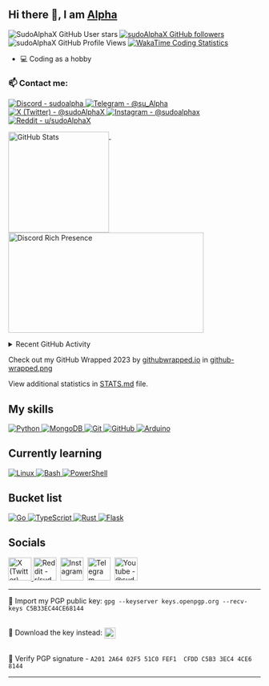 ## Hi there 👋, I am [Alpha](https://github.com/sudoAlphaX)

<p>
<img src="https://img.shields.io/github/stars/sudoAlphaX?color=yellow&label=Stars&affiliations=OWNER" alt="SudoAlphaX GitHub User stars">
<a href="https://github.com/sudoAlphaX?tab=followers"><img src="https://img.shields.io/github/followers/sudoAlphaX?color=green&label=Followers&labelColor=grey" alt="sudoAlphaX GitHub followers"></a>
<img src="https://komarev.com/ghpvc/?username=sudoAlphaX&label=Profile+views" alt="sudoAlphaX GitHub Profile Views">
<a href="https://wakatime.com/@sudoAlphaX"><img src="https://wakatime.com/badge/user/128e97c5-8ad7-47e7-8404-7384f540eb62.svg" alt="WakaTime Coding Statistics"></a>
</p>

- 💻 Coding as a hobby

<!--
- 🔭 Currently working on [instagram-redact](https://github.com/sudoAlphaX/instagram-redact) and [git-mass-scripts](https://github.com/sudoAlphaX/git-mass-scripts)
-->

### 📫 Contact me:

<p>
  <a href = "https://discord.com/users/705624271308849224">
    <picture>
      <source media="(prefers-color-scheme: dark)" srcset="https://img.shields.io/badge/Discord-sudoalpha-5865f2?logo=discord&labelColor=grey">
      <source media="(prefers-color-scheme: light)" srcset="https://img.shields.io/badge/Discord-sudoalpha-5865f2?logo=discord&labelColor=ffffff">
      <img src="https://img.shields.io/badge/Discord-sudoalpha-5865f2?logo=discord&labelColor=ffffff" alt="Discord - sudoalpha">
    </picture>
  </a>

  <a href = "https://t.me/su_Alpha">
    <picture>
      <source media="(prefers-color-scheme: dark)" srcset="https://img.shields.io/badge/Telegram-%40su__Alpha-24a1de?logo=telegram&labelColor=grey">
      <source media="(prefers-color-scheme: light)" srcset="https://img.shields.io/badge/Telegram-%40su__Alpha-24a1de?logo=telegram&labelColor=ffffff">
      <img src="https://img.shields.io/badge/Telegram-%40su__Alpha-24a1de?logo=telegram&labelColor=ffffff" alt="Telegram - @su_Alpha">
    </picture>
  </a>

  <a href = "https://twitter.com/sudoAlphaX">
    <picture>
      <source media="(prefers-color-scheme: dark)" srcset="https://img.shields.io/twitter/follow/sudoalphax?label=%40sudoAlphaX">
      <source media="(prefers-color-scheme: light)" srcset="https://img.shields.io/twitter/follow/sudoalphax?label=%40sudoAlphaX">
      <img src="https://img.shields.io/twitter/follow/sudoalphax?label=%40sudoAlphaX" alt="X (Twitter) - @sudoAlphaX">
    </picture>
  </a>

  <a href = "https://www.instagram.com/sudoalphax">
    <picture>
      <source media="(prefers-color-scheme: dark)" srcset="https://img.shields.io/badge/Instagram-%40sudoalphax-deeppink?logo=instagram&labelColor=ffffff">
      <source media="(prefers-color-scheme: light)" srcset="https://img.shields.io/badge/Instagram-%40sudoalphax-deeppink?logo=instagram&labelColor=ffffff">
      <img src="https://img.shields.io/badge/Instagram-%40sudoalphax-deeppink?logo=instagram&labelColor=ffffff" alt="Instagram - @sudoalphax">
    </picture>
  </a>

  <a href = "https://www.reddit.com/u/sudoAlphaX">
    <picture>
      <source media="(prefers-color-scheme: dark)" srcset="https://img.shields.io/badge/Reddit-u%2FsudoAlphaX-ff4500?logo=reddit&labelColor=ffffff">
      <source media="(prefers-color-scheme: light)" srcset="https://img.shields.io/badge/Reddit-u%2FsudoAlphaX-ff4500?logo=reddit&labelColor=ffffff">
      <img src="https://img.shields.io/badge/Reddit-u%2FsudoAlphaX-ff4500?logo=reddit&labelColor=ffffff" alt="Reddit - u/sudoAlphaX">
    </picture>
  </a>
</p>


<p>
  <a href = "https://github.com/sudoAlphaX/sudoAlphaX/blob/main/STATS.md">
    <picture>
      <source media="(prefers-color-scheme: dark)" srcset="https://github-readme-stats.vercel.app/api?username=sudoAlphaX&show_icons=true&theme=github_dark&bg_color=1a1c1f&hide_border=false&border_color=1a1c1f&rank_icon=default&card_width=381px&show=prs_merged,prs_merged_percentage">
      <source media="(prefers-color-scheme: light)" srcset="https://github-readme-stats.vercel.app/api?username=sudoAlphaX&show_icons=true&theme=default&bg_color=ffffff&hide_border=false&border_color=ffffff&rank_icon=default&card_width=381px&show=prs_merged,prs_merged_percentage">
      <img height="201" align="top" src="https://github-readme-stats.vercel.app/api?username=sudoAlphaX&show_icons=true&theme=default&bg_color=ffffff&hide_border=false&border_color=ffffff&rank_icon=default&card_width=381px&show=prs_merged,prs_merged_percentage" alt="GitHub Stats">
    </picture>
  </a>&nbsp;

  <a href = "https://discord.com/users/705624271308849224">
    <picture>
      <source media="(prefers-color-scheme: dark)" srcset="https://lanyard.cnrad.dev/api/705624271308849224?theme=dark&showDisplayName=true&hideBadges=true&animated=true&borderRadius=4.5px&idleMessage=Currently%20sudoAlphing...">
      <source media="(prefers-color-scheme: light)" srcset="https://lanyard.cnrad.dev/api/705624271308849224?theme=light&bg=ffffff&showDisplayName=true&hideBadges=true&animated=true&borderRadius=4.5px&idleMessage=Currently%20sudoAlphing...">
      <img height="200" width="390" align="top" src="https://lanyard.cnrad.dev/api/705624271308849224?theme=light&bg=ffffff&showDisplayName=true&hideBadges=true&animated=true&borderRadius=4.5px&idleMessage=Currently%20sudoAlphing..." alt="Discord Rich Presence">
    </picture>
  </a>
</p>

<details>

  <summary>Recent GitHub Activity</summary>

<!--START_SECTION:activity-->
1. 💪 Opened PR [#1](https://github.com/BoopyTheFox/hyprpaper-gen/pull/1) in [BoopyTheFox/hyprpaper-gen](https://github.com/BoopyTheFox/hyprpaper-gen)
2. 💪 Opened PR [#169](https://github.com/adi1090x/rofi/pull/169) in [adi1090x/rofi](https://github.com/adi1090x/rofi)
3. 💪 Opened PR [#168](https://github.com/adi1090x/rofi/pull/168) in [adi1090x/rofi](https://github.com/adi1090x/rofi)
4. 💪 Opened PR [#27](https://github.com/sudoAlphaX/instagram-redact/pull/27) in [sudoAlphaX/instagram-redact](https://github.com/sudoAlphaX/instagram-redact)
5. 🎉 Merged PR [#2](https://github.com/sudoAlphaX/noise-play-camera-access/pull/2) in [sudoAlphaX/noise-play-camera-access](https://github.com/sudoAlphaX/noise-play-camera-access)
<!--END_SECTION:activity-->


</details>

Check out my GitHub Wrapped 2023 by [githubwrapped.io](https://www.githubwrapped.io/) in [github-wrapped.png](https://github.com/sudoAlphaX/sudoAlphaX/blob/main/github-wrapped.png)

View additional statistics in <a href=https://github.com/sudoAlphaX/sudoAlphaX/blob/main/STATS.md>STATS.md</a> file.

<h2>My skills</h2>

<p>
  <a href = "https://www.python.org">
    <picture>
      <source media="(prefers-color-scheme: dark)" srcset="https://skillicons.dev/icons?i=python&theme=dark">
      <source media="(prefers-color-scheme: light)" srcset="https://skillicons.dev/icons?i=python&theme=light">
      <img src="https://skillicons.dev/icons?i=python&theme=light" alt="Python">
    </picture>
  </a>

  <a href = "https://www.mongodb.com">
    <picture>
      <source media="(prefers-color-scheme: dark)" srcset="https://skillicons.dev/icons?i=mongodb&theme=dark">
      <source media="(prefers-color-scheme: light)" srcset="https://skillicons.dev/icons?i=mongodb&theme=light">
      <img src="https://skillicons.dev/icons?i=mongodb&theme=light" alt="MongoDB">
    </picture>
  </a>

  <a href = "https://git-scm.com">
    <picture>
      <source media="(prefers-color-scheme: dark)" srcset="https://skillicons.dev/icons?i=git&theme=dark">
      <source media="(prefers-color-scheme: light)" srcset="https://skillicons.dev/icons?i=git&theme=light">
      <img src="https://skillicons.dev/icons?i=git&theme=light" alt="Git">
    </picture>
  </a>

  <a href = "https://www.github.com">
    <picture>
      <source media="(prefers-color-scheme: dark)" srcset="https://skillicons.dev/icons?i=github&theme=dark">
      <source media="(prefers-color-scheme: light)" srcset="https://skillicons.dev/icons?i=github&theme=light">
      <img src="https://skillicons.dev/icons?i=github&theme=light" alt="GitHub">
    </picture>
  </a>

  <a href = "https://www.arduino.cc">
    <picture>
      <source media="(prefers-color-scheme: dark)" srcset="https://skillicons.dev/icons?i=arduino&theme=dark">
      <source media="(prefers-color-scheme: light)" srcset="https://skillicons.dev/icons?i=arduino&theme=light">
      <img src="https://skillicons.dev/icons?i=arduino&theme=light" alt="Arduino">
    </picture>
  </a>
</p>


<h2>Currently learning</h2>

<p>
  <a href = "https://www.linux.org">
    <picture>
      <source media="(prefers-color-scheme: dark)" srcset="https://skillicons.dev/icons?i=linux&theme=dark">
      <source media="(prefers-color-scheme: light)" srcset="https://skillicons.dev/icons?i=linux&theme=light">
      <img src="https://skillicons.dev/icons?i=linux&theme=light" alt="Linux">
    </picture>
  </a>

  <a href = "https://www.gnu.org/software/bash">
    <picture>
      <source media="(prefers-color-scheme: dark)" srcset="https://skillicons.dev/icons?i=bash&theme=dark">
      <source media="(prefers-color-scheme: light)" srcset="https://skillicons.dev/icons?i=bash&theme=light">
      <img src="https://skillicons.dev/icons?i=bash&theme=light" alt="Bash">
    </picture>
  </a>

  <a href = "https://learn.microsoft.com/en-us/powershell">
    <picture>
      <source media="(prefers-color-scheme: dark)" srcset="https://skillicons.dev/icons?i=powershell&theme=dark">
      <source media="(prefers-color-scheme: light)" srcset="https://skillicons.dev/icons?i=powershell&theme=light">
      <img src="https://skillicons.dev/icons?i=powershell&theme=light" alt="PowerShell">
    </picture>
  </a>
</p>


<h2>Bucket list</h2>

<p>
  <a href = "https://go.dev">
    <picture>
      <source media="(prefers-color-scheme: dark)" srcset="https://skillicons.dev/icons?i=go&theme=dark">
      <source media="(prefers-color-scheme: light)" srcset="https://skillicons.dev/icons?i=go&theme=light">
      <img src="https://skillicons.dev/icons?i=go&theme=light" alt="Go">
    </picture>
  </a>

  <a href = "https://www.typescriptlang.org">
    <picture>
      <source media="(prefers-color-scheme: dark)" srcset="https://skillicons.dev/icons?i=ts&theme=dark">
      <source media="(prefers-color-scheme: light)" srcset="https://skillicons.dev/icons?i=ts&theme=light">
      <img src="https://skillicons.dev/icons?i=ts&theme=light" alt="TypeScript">
    </picture>
  </a>

  <a href = "https://www.rust-lang.org">
    <picture>
      <source media="(prefers-color-scheme: dark)" srcset="https://skillicons.dev/icons?i=rust&theme=dark">
      <source media="(prefers-color-scheme: light)" srcset="https://skillicons.dev/icons?i=rust&theme=light">
      <img src="https://skillicons.dev/icons?i=rust&theme=light" alt="Rust">
    </picture>
  </a>

  <a href = "https://flask.palletsprojects.com">
    <picture>
      <source media="(prefers-color-scheme: dark)" srcset="https://skillicons.dev/icons?i=flask&theme=dark">
      <source media="(prefers-color-scheme: light)" srcset="https://skillicons.dev/icons?i=flask&theme=light">
      <img src="https://skillicons.dev/icons?i=flask&theme=light" alt="Flask">
    </picture>
  </a>
</p>

<h2>Socials</h2>

<p>
  <a href = "https://twitter.com/sudoAlphaX">
    <picture>
      <source media="(prefers-color-scheme: dark)" srcset="https://raw.githubusercontent.com/dheereshagrwal/colored-icons/master/public/icons/x/x-light.svg">
      <source media="(prefers-color-scheme: light)" srcset="https://raw.githubusercontent.com/dheereshagrwal/colored-icons/master/public/icons/x/x.svg">
      <img src="https://raw.githubusercontent.com/dheereshagrwal/colored-icons/master/public/icons/x/x.svg" width=46 alt="X (Twitter) - @sudoAlphaX">
    </picture>
  </a>
  <a href = https://www.reddit.com/r/sudoAlphaX><img src="https://raw.githubusercontent.com/dheereshagrwal/colored-icons/master/public/icons/reddit/reddit.svg" width=46 alt="Reddit - r/sudoAlphaX"/></a>&nbsp;
  <a href = https://www.instagram.com/sudoAlphaX><img src="https://raw.githubusercontent.com/dheereshagrwal/colored-icons/master/public/icons/instagram/instagram.svg" width=46 alt="Instagram - @sudoAlphaX"/></a>&nbsp;
  <a href = https://t.me/sudoalphax><img src="https://raw.githubusercontent.com/dheereshagrwal/colored-icons/master/public/icons/telegram/telegram2.svg" width=46 alt="Telegram - @sudoAlphaX"/></a>&nbsp;
  <a href = https://www.youtube.com/@sudoAlphaX><img src="https://raw.githubusercontent.com/dheereshagrwal/colored-icons/master/public/icons/youtube/youtube.svg" height=46 alt="Youtube - @sudoAlphaX"/></a>
</p>

<hr>

🔑 Import my PGP public key: `gpg --keyserver keys.openpgp.org --recv-keys C5B33EC44CE68144`

<br>

<div>
  <span style="">💾 Download the key instead:</span>
  <a href="https://raw.githubusercontent.com/sudoAlphaX/sudoAlphaX/main/PGP/sudoAlpha.asc">
    <img height="22" style="vertical-align:middle" alt="GNU Privacy Guard logo" src="https://img.shields.io/badge/Alpha's_Public_Key-333?style=for-the-badge&logo=GNU%20Privacy%20Guard&logoColor=0093DD">
  </a>
</div>

<br>

🔏 Verify PGP signature - `A201 2A64 02F5 51C0 FEF1  CFDD C5B3 3EC4 4CE6 8144`

<hr>
